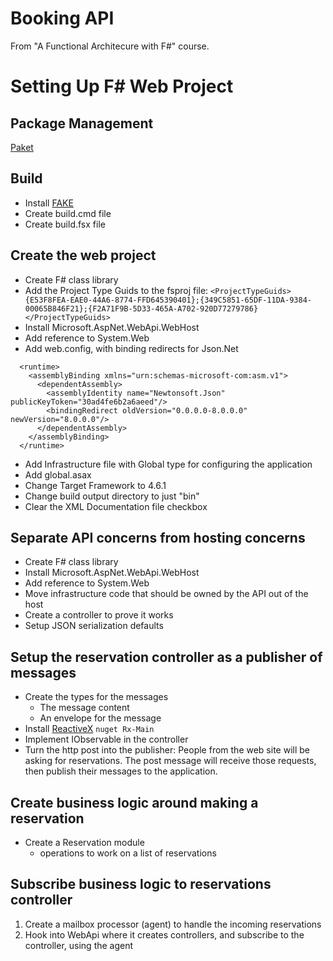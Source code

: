 # Booking API

From "A Functional Architecure with F#" course.



# Setting Up F# Web Project
## Package Management
[Paket](https://fsprojects.github.io/Paket/getting-started.html#Manual-setup)

## Build
- Install [FAKE](http://fsharp.github.io/FAKE/gettingstarted.html)
- Create build.cmd file
- Create build.fsx file

## Create the web project
- Create F# class library
- Add the Project Type Guids to the fsproj file:  `<ProjectTypeGuids>{E53F8FEA-EAE0-44A6-8774-FFD645390401};{349C5851-65DF-11DA-9384-00065B846F21};{F2A71F9B-5D33-465A-A702-920D77279786}</ProjectTypeGuids>`
- Install Microsoft.AspNet.WebApi.WebHost
- Add reference to System.Web
- Add web.config, with binding redirects for Json.Net
```
  <runtime>
    <assemblyBinding xmlns="urn:schemas-microsoft-com:asm.v1">
      <dependentAssembly>
        <assemblyIdentity name="Newtonsoft.Json" publicKeyToken="30ad4fe6b2a6aeed"/>
        <bindingRedirect oldVersion="0.0.0.0-8.0.0.0" newVersion="8.0.0.0"/>
      </dependentAssembly>
    </assemblyBinding>
  </runtime>
```
- Add Infrastructure file with Global type for configuring the application
- Add global.asax
- Change Target Framework to 4.6.1
- Change build output directory to just "bin"
- Clear the XML Documentation file checkbox

## Separate API concerns from hosting concerns
- Create F# class library
- Install Microsoft.AspNet.WebApi.WebHost
- Add reference to System.Web
- Move infrastructure code that should be owned by the API out of the host
- Create a controller to prove it works
- Setup JSON serialization defaults

## Setup the reservation controller as a publisher of messages
- Create the types for the messages
    - The message content
    - An envelope for the message
- Install [ReactiveX](http://reactivex.io/) `nuget Rx-Main`
- Implement IObservable in the controller
- Turn the http post into the publisher:  People from the web site will be asking for reservations.  The post message will receive those requests, then publish their messages to the application.

## Create business logic around making a reservation
- Create a Reservation module
    - operations to work on a list of reservations

## Subscribe business logic to reservations controller
1. Create a mailbox processor (agent) to handle the incoming reservations
1. Hook into WebApi where it creates controllers, and subscribe to the controller, using the agent

